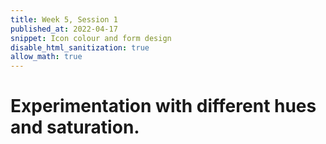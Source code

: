 ```yaml
---
title: Week 5, Session 1
published_at: 2022-04-17
snippet: Icon colour and form design
disable_html_sanitization: true
allow_math: true
---
```


# Experimentation with different hues and saturation. 
